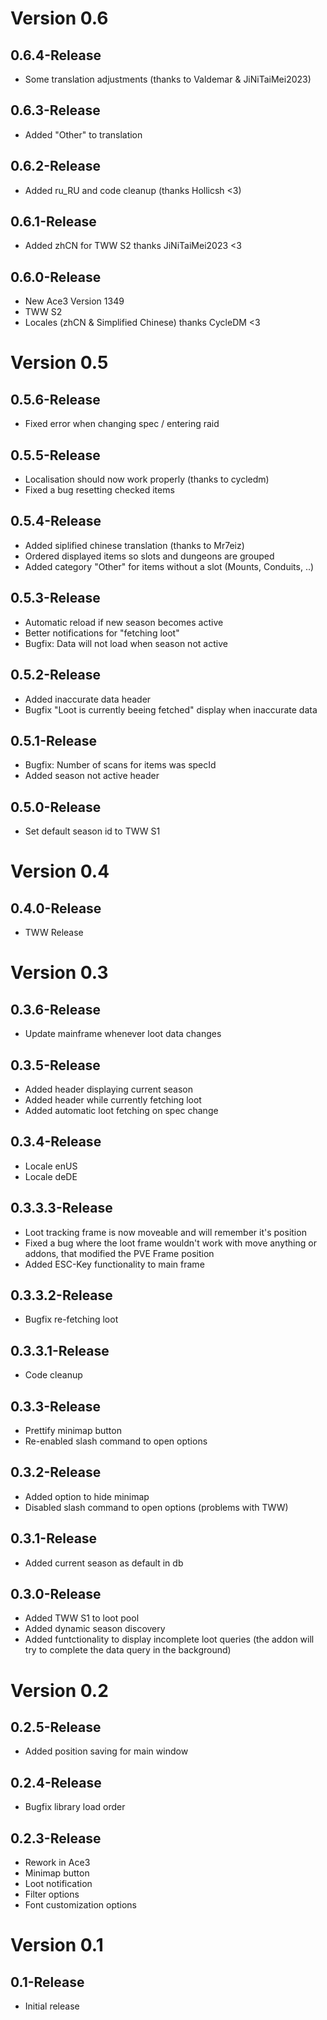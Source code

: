 # Version 0.6
## 0.6.4-Release
* Some translation adjustments (thanks to Valdemar & JiNiTaiMei2023)

## 0.6.3-Release
* Added "Other" to translation

## 0.6.2-Release
* Added ru_RU and code cleanup (thanks Hollicsh <3)

## 0.6.1-Release
* Added zhCN for TWW S2 thanks JiNiTaiMei2023 <3

## 0.6.0-Release
* New Ace3 Version 1349
* TWW S2
* Locales (zhCN & Simplified Chinese) thanks CycleDM <3

# Version 0.5
## 0.5.6-Release
* Fixed error when changing spec / entering raid

## 0.5.5-Release
* Localisation should now work properly (thanks to cycledm)
* Fixed a bug resetting checked items

## 0.5.4-Release
* Added siplified chinese translation (thanks to Mr7eiz)
* Ordered displayed items so slots and dungeons are grouped
* Added category "Other" for items without a slot (Mounts, Conduits, ..)

## 0.5.3-Release
* Automatic reload if new season becomes active
* Better notifications for "fetching loot"
* Bugfix: Data will not load when season not active

## 0.5.2-Release
* Added inaccurate data header
* Bugfix "Loot is currently beeing fetched" display when inaccurate data

## 0.5.1-Release
* Bugfix: Number of scans for items was specId
* Added season not active header

## 0.5.0-Release
* Set default season id to TWW S1

# Version 0.4
## 0.4.0-Release
* TWW Release

# Version 0.3
## 0.3.6-Release
* Update mainframe whenever loot data changes

## 0.3.5-Release
* Added header displaying current season
* Added header while currently fetching loot
* Added automatic loot fetching on spec change

## 0.3.4-Release
* Locale enUS
* Locale deDE

## 0.3.3.3-Release
* Loot tracking frame is now moveable and will remember it's position
* Fixed a bug where the loot frame wouldn't work with move anything or addons, that modified the PVE Frame position
* Added ESC-Key functionality to main frame

## 0.3.3.2-Release
* Bugfix re-fetching loot

## 0.3.3.1-Release
* Code cleanup

## 0.3.3-Release
* Prettify minimap button
* Re-enabled slash command to open options

## 0.3.2-Release
* Added option to hide minimap
* Disabled slash command to open options (problems with TWW)

## 0.3.1-Release
* Added current season as default in db

## 0.3.0-Release
* Added TWW S1 to loot pool
* Added dynamic season discovery
* Added funtctionality to display incomplete loot queries (the addon will try to complete the data query in the background)

# Version 0.2
## 0.2.5-Release
* Added position saving for main window

## 0.2.4-Release
* Bugfix library load order

## 0.2.3-Release
* Rework in Ace3
* Minimap button
* Loot notification
* Filter options
* Font customization options 

# Version 0.1
## 0.1-Release
* Initial release